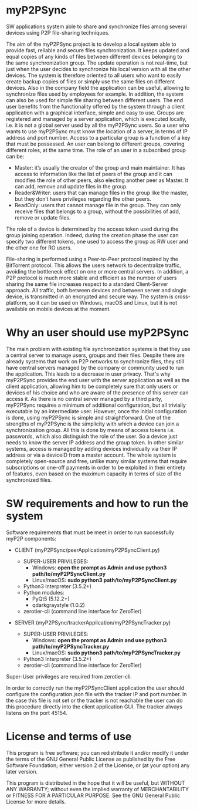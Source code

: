 # myP2PSync

SW applications system able to share and synchronize files among several devices using P2P file-sharing techniques. 

The aim of the myP2PSync project is to develop a local system able to provide fast, reliable and secure files synchronization. It keeps updated and equal copies of any kinds of files between different devices belonging to the same synchronization group. The update operation is not real-time, but just when the user decides to synchronize his local version with all the other devices. The system is therefore oriented to all users who want to easily create backup copies of files or simply use the same files on different devices. Also in the company field the application can be useful, allowing to synchronize files used by employees for example. In addition, the system can also be used for simple file sharing between different users.
The end user benefits from the functionality offered by the system through a client application with a graphical interface, simple and easy to use. Groups are registered and managed by a server application, which is executed locally, i.e. it is not a global server used by all the myP2PSync users. So a user who wants to use myP2PSync must know the location of a server, in terms of IP address and port number.
Access to a particular group is a function of a key that must be possessed. An user can belong to different groups, covering different roles, at the same time. 
The role of an user in a subscribed group can be:

- Master: it’s usually the creator of the group and main maintainer. It has access to information like the list of peers of the group and it can modifies the role of other peers, also electing another peer as Master. It can add, remove and update files in the group.
- Reader&Writer: users that can manage files in the group like the master, but they don’t have privileges regarding the other peers.
- ReadOnly: users that cannot manage file in the group. They can only receive files that belongs to a group, without the possibilities of add, remove or update files.

The role of a device is determined by the access token used during the group joining operation. Indeed, during the creation phase the user can specify two different tokens, one used to access the group as RW user and the other one for RO users.

File-sharing is performed using a Peer-to-Peer protocol inspired by the BitTorrent protocol. This allows the users network to decentralize traffic, avoiding the bottleneck effect on one or more central servers. In addition, a P2P protocol is much more stable and efficient as the number of users sharing the same file increases respect to a standard Client-Server approach. All traffic, both between devices and between server and single device, is transmitted in an encrypted and secure way.
The system is cross-platform, so it can be used on Windows, macOS and Linux, but it is not available on mobile devices at the moment.

# Why an user should use myP2PSync

The main problem with existing file synchronization systems is that they use a central server to manage users, groups and their files. Despite there are already systems that work on P2P networks to synchronize files, they still have central servers managed by the company or community used to run the application. This leads to a decrease in user privacy. That's why myP2PSync provides the end user with the server application as well as the client application, allowing him to be completely sure that only users or devices of his choice and who are aware of the presence of this server can access it. As there is no central server managed by a third party, myP2PSync requires a minimum of additional configuration, but all trivially executable by an intermediate user. However, once the initial configuration is done, using myP2PSync is simple and straightforward.
One of the strengths of myP2PSync is the simplicity with which a device can join a synchronization group. All this is done by means of access tokens i.e. passwords, which also distinguish the role of the user. So a device just needs to know the server IP address and the group token. In other similar systems, access is managed by adding devices individually via their IP address or via a deviceID from a master account.
The whole system is completely open-source and free, unlike many similar systems that require subscriptions or one-off payments in order to be exploited in their entirety of features, even based on the maximum capacity in terms of size of the synchronized files.


# SW requirements and how to run the system

Software requirements that must be meet in order to run successfully myP2P components:

- CLIENT (myP2PSync/peerApplication/myP2PSyncClient.py)
    - SUPER-USER PRIVILEGES:
        - Windows: **open the prompt as Admin and use python3 path/to/myP2PSyncClient.py**
        - Linux/macOS: **sudo python3 path/to/myP2PSyncClient.py** 
    - Python3 Interpreter (3.5.2+)
    - Python modules: 
        - PyQt5 (5.12.2+)
        - qdarkgraystyle (1.0.2)
    - zerotier-cli (command line interface for ZeroTier)

- SERVER (myP2PSync/trackerApplication/myP2PSyncTracker.py)
    - SUPER-USER PRIVILEGES:
        - Windows: **open the prompt as Admin and use python3 path/to/myP2PSyncTracker.py**
        - Linux/macOS: **sudo python3 path/to/myP2PSyncTracker.py** 
    - Python3 Interpreter (3.5.2+)
    - zerotier-cli (command line interface for ZeroTier)

Super-User privileges are required from zerotier-cli.

In order to correctly run the myP2PSyncClient application the user should configure the configuration.json file with the tracker IP and port number.
In the case this file is not set or the tracker is not reachable the user can do this procedure directly into the client application GUI.
The tracker always listens on the port 45154.

# License and terms of use

This program is free software; you can redistribute it and/or modify it under the terms of the GNU General Public License as published by the Free Software Foundation; either version 2 of the License, or (at your option) any later version.

This program is distributed in the hope that it will be useful, but WITHOUT ANY WARRANTY; without even the implied warranty of MERCHANTABILITY or FITNESS FOR A PARTICULAR PURPOSE. See the GNU General Public License for more details.
